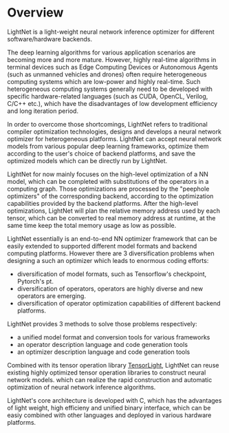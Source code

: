 # Overview

LightNet is a light-weight neural network inference optimizer for different
software/hardware backends.

The deep learning algorithms for various application scenarios are becoming more
and more mature. However, highly real-time algorithms in terminal devices such
as Edge Computing Devices or Autonomous Agents (such as unmanned vehicles and
drones) often require heterogeneous computing systems which are low-power and
highly real-time. Such heterogeneous computing systems generally need to be
developed with specific hardware-related languages ​​(such as CUDA, OpenCL, 
Verilog, C/C++ etc.), which have the disadvantages of low development efficiency
and long iteration period.

In order to overcome those shortcomings, LightNet refers to traditional compiler
optimization technologies, designs and develops a neural network optimizer for
heterogeneous platforms. LightNet can accept neural network models from various 
popular deep learning frameworks, optimize them according to the user's choice 
of backend platforms, and save the optimized models which can be directly run 
by LightNet.

LightNet for now mainly focuses on the high-level optimization of a NN model, 
which can be completed with substitutions of the operators in a computing 
graph. Those optimizations are processed by the "peephole optimizers" of the
corresponding backend, according to the optimization capabilities provided
by the backend platforms. After the high-level optimizations, LightNet will
plan the relative memory address used by each tensor, which can be converted to
real memory address at runtime, at the same time keep the total memory usage as
low as possible.

LightNet essentially is an end-to-end NN optimizer framework that can be easily
extended to supported different model formats and backend computing platforms.
However there are 3 diversification problems when designing a such an optimizer
which leads to enormous coding efforts: 

  * diversification of model formats, such as Tensorflow's checkpoint, 
    Pytorch's pt.
  * diversification of operators, operators are highly diverse and new operators
    are emerging.
  * diversification of operator optimization capabilities of different backend 
    platforms.

LightNet provides 3 methods to solve those problems respectively:

  * a unified model format and conversion tools for various frameworks
  * an operator description language and code generation tools
  * an optimizer description language and code generation tools

Combined with its tensor operation library 
[TensorLight](https://github.com/zhaozhixu/TensorLight), LightNet can reuse
existing highly optimized tensor operation libraries to construct neural network
models.
which can realize the rapid construction and automatic
optimization of neural network inference algorithms.

LightNet's core architecture is developed with C, which has the advantages of 
light weight, high efficieny and unified binary interface, which can be easiy 
combined with other languages and deployed in various hardware platforms.

